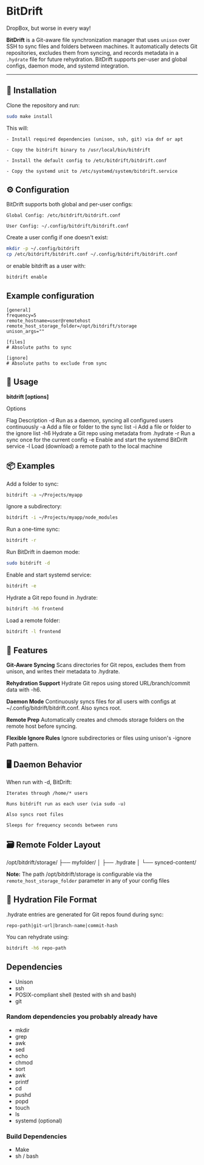 # BitDrift

DropBox, but worse in every way!

**BitDrift** is a Git-aware file synchronization manager that uses `unison` over SSH to sync files and folders between machines. It automatically detects Git repositories, excludes them from syncing, and records metadata in a `.hydrate` file for future rehydration. BitDrift supports per-user and global configs, daemon mode, and systemd integration.

---


## 🔧 Installation

Clone the repository and run:

```bash
sudo make install
```

This will:

    - Install required dependencies (unison, ssh, git) via dnf or apt

    - Copy the bitdrift binary to /usr/local/bin/bitdrift

    - Install the default config to /etc/bitdrift/bitdrift.conf

    - Copy the systemd unit to /etc/systemd/system/bitdrift.service



## ⚙️ Configuration

BitDrift supports both global and per-user configs:

    Global Config: /etc/bitdrift/bitdrift.conf

    User Config: ~/.config/bitdrift/bitdrift.conf

Create a user config if one doesn't exist:

```bash
mkdir -p ~/.config/bitdrift
cp /etc/bitdrift/bitdrift.conf ~/.config/bitdrift/bitdrift.conf
```

or enable bitdrift as a user with:

```bash
bitdrift enable
```

## Example configuration

```
[general]
frequency=5
remote_hostname=user@remotehost
remote_host_storage_folder=/opt/bitdrift/storage
unison_args=""

[files]
# Absolute paths to sync

[ignore]
# Absolute paths to exclude from sync
```

## 🚀 Usage

**bitdrift [options]**

Options

Flag	Description
-d	Run as a daemon, syncing all configured users continuously
-a <path>	Add a file or folder to the sync list
-i <path>	Add a file or folder to the ignore list
-h6 <repo>	Hydrate a Git repo using metadata from .hydrate
-r	Run a sync once for the current config
-e	Enable and start the systemd BitDrift service
-l <path>	Load (download) a remote path to the local machine


## 📦 Examples

Add a folder to sync:

```bash
bitdrift -a ~/Projects/myapp
```

Ignore a subdirectory:

```bash
bitdrift -i ~/Projects/myapp/node_modules
```

Run a one-time sync:

```bash
bitdrift -r
```

Run BitDrift in daemon mode:

```bash
sudo bitdrift -d
```

Enable and start systemd service:

```bash
bitdrift -e
```

Hydrate a Git repo found in .hydrate:

```bash
bitdrift -h6 frontend
```

Load a remote folder:

```bash
bitdrift -l frontend
```


## 🧠 Features

**Git-Aware Syncing**
Scans directories for Git repos, excludes them from unison, and writes their metadata to .hydrate.

**Rehydration Support**
Hydrate Git repos using stored URL/branch/commit data with -h6.

**Daemon Mode**
Continuously syncs files for all users with configs at ~/.config/bitdrift/bitdrift.conf. Also syncs root.

**Remote Prep**
Automatically creates and chmods storage folders on the remote host before syncing.

**Flexible Ignore Rules**
Ignore subdirectories or files using unison's -ignore Path pattern.



## 🖥️ Daemon Behavior

When run with -d, BitDrift:

    Iterates through /home/* users

    Runs bitdrift run as each user (via sudo -u)

    Also syncs root files

    Sleeps for frequency seconds between runs



## 🗃️ Remote Folder Layout

/opt/bitdrift/storage/
├── myfolder/
│   ├── .hydrate
│   └── synced-content/

**Note:** The path /opt/bitdrift/storage is configurable via the `remote_host_storage_folder` 
parameter in any of your config files



## 📂 Hydration File Format

.hydrate entries are generated for Git repos found during sync:

```
repo-path|git-url|branch-name|commit-hash
```

You can rehydrate using:

```bash
bitdrift -h6 repo-path
```


## Dependencies

- Unison
- ssh
- POSIX-compliant shell (tested with sh and bash)
- git


### Random dependencies you probably already have

- mkdir
- grep
- awk
- sed
- echo
- chmod
- sort
- awk
- printf
- cd
- pushd 
- popd
- touch
- ls
- systemd (optional)


### Build Dependencies

- Make
- sh / bash


